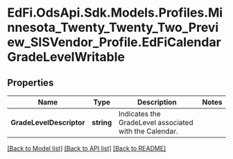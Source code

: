 # EdFi.OdsApi.Sdk.Models.Profiles.Minnesota_Twenty_Twenty_Two_Preview_SISVendor_Profile.EdFiCalendarGradeLevelWritable
## Properties

Name | Type | Description | Notes
------------ | ------------- | ------------- | -------------
**GradeLevelDescriptor** | **string** | Indicates the GradeLevel associated with the Calendar. | 

[[Back to Model list]](../README.md#documentation-for-models) [[Back to API list]](../README.md#documentation-for-api-endpoints) [[Back to README]](../README.md)

